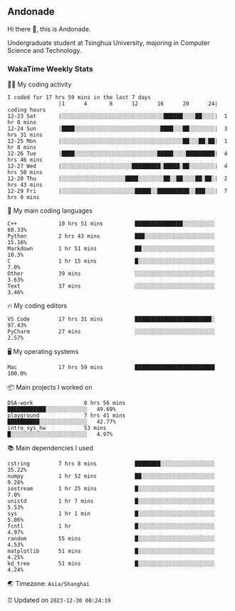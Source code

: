 ## Andonade

Hi there 👋, this is Andonade.

Undergraduate student at Tsinghua University, majoring in Computer Science and Technology.

### WakaTime Weekly Stats

🧑‍💻 My coding activity 

```text
I coded for 17 hrs 59 mins in the last 7 days
          		|1      4       8      12      16      20      24|	coding hours
12-23 Sat		|░░░░░░░░░░░░░░░░░░░░░░░░░░░░░░░░██████░░░░██░░░░|	1 hr 0 mins
12-24 Sun		|████░░░░░░░░░░░░░░░░░░░░░░░░░░░████░░░██░░░░░░░░|	3 hrs 31 mins
12-25 Mon		|░░░░░░░░░░░░░░░░░░░░░░░░░░░░░░░░░░░░░░██░░░██░██|	1 hr 8 mins
12-26 Tue		|████░░░░░░░░░░░░░░░░░░░░░░░░░░█████░░░░█████████|	4 hrs 46 mins
12-27 Wed		|░░░░░░░░░░░░░░░░░░░░░░█████████░█████░██░░░░░░░░|	4 hrs 50 mins
12-28 Thu		|░░░░░░░░░░░░░░░░░░░░████░░░░░░░░██░░██░░░░██░██░|	2 hrs 43 mins
12-29 Fri		|░░░░░░░░░░░░░░░░░░░░░░░█████░░██████████░░███░░░|	7 hrs 0 mins
```

🌱 My main coding languages 

```text
C++            	10 hrs 51 mins      	███████████████░░░░░░░░░░	60.33%
Python         	2 hrs 43 mins       	███░░░░░░░░░░░░░░░░░░░░░░	15.16%
Markdown       	1 hr 51 mins        	██░░░░░░░░░░░░░░░░░░░░░░░	10.3%
C              	1 hr 15 mins        	█░░░░░░░░░░░░░░░░░░░░░░░░	7.0%
Other          	39 mins             	░░░░░░░░░░░░░░░░░░░░░░░░░	3.63%
Text           	37 mins             	░░░░░░░░░░░░░░░░░░░░░░░░░	3.46%
```

🔥 My coding editors 

```text
VS Code        	17 hrs 31 mins      	████████████████████████░	97.43%
PyCharm        	27 mins             	░░░░░░░░░░░░░░░░░░░░░░░░░	2.57%
```

🖥️ My operating systems 

```text
Mac            	17 hrs 59 mins      	█████████████████████████	100.0%
```

📦 Main projects I worked on 

```text
DSA-work            	8 hrs 56 mins       	████████████░░░░░░░░░░░░░	49.69%
playground          	7 hrs 41 mins       	██████████░░░░░░░░░░░░░░░	42.77%
intro_sys_hw        	53 mins             	█░░░░░░░░░░░░░░░░░░░░░░░░	4.97%
```

📚 Main dependencies I used 

```text
cstring        	7 hrs 8 mins        	████████░░░░░░░░░░░░░░░░░	35.22%
numpy          	1 hr 52 mins        	██░░░░░░░░░░░░░░░░░░░░░░░	9.28%
iostream       	1 hr 25 mins        	█░░░░░░░░░░░░░░░░░░░░░░░░	7.0%
unistd         	1 hr 7 mins         	█░░░░░░░░░░░░░░░░░░░░░░░░	5.53%
sys            	1 hr 1 min          	█░░░░░░░░░░░░░░░░░░░░░░░░	5.06%
fcntl          	1 hr                	█░░░░░░░░░░░░░░░░░░░░░░░░	4.97%
random         	55 mins             	█░░░░░░░░░░░░░░░░░░░░░░░░	4.53%
matplotlib     	51 mins             	█░░░░░░░░░░░░░░░░░░░░░░░░	4.25%
kd_tree        	51 mins             	█░░░░░░░░░░░░░░░░░░░░░░░░	4.24%
```

🌏 Timezone: `Asia/Shanghai`

⏰ Updated on `2023-12-30 00:24:19`